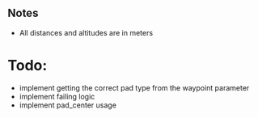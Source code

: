 ## Notes
- All distances and altitudes are in meters

# Todo:
- implement getting the correct pad type from the waypoint parameter
- implement failing logic
- implement pad_center usage